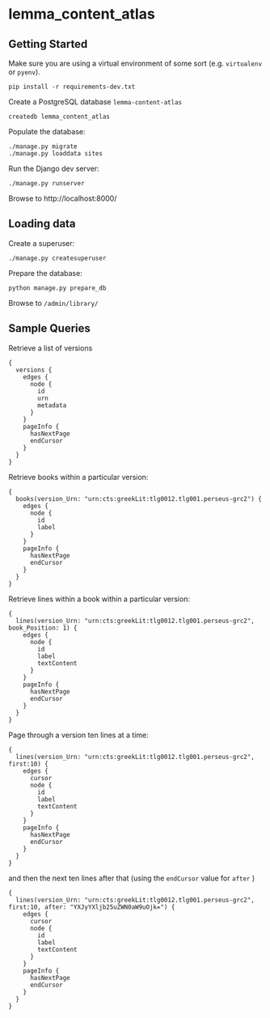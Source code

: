 # lemma_content_atlas

## Getting Started

Make sure you are using a virtual environment of some sort (e.g. `virtualenv` or
`pyenv`).

```
pip install -r requirements-dev.txt
```

Create a PostgreSQL database `lemma-content-atlas`

```
createdb lemma_content_atlas
```

Populate the database:

```
./manage.py migrate
./manage.py loaddata sites
```

Run the Django dev server:
```
./manage.py runserver
```

Browse to http://localhost:8000/

## Loading data

Create a superuser:

```
./manage.py createsuperuser
```

Prepare the database:

```
python manage.py prepare_db
```

Browse to `/admin/library/`

## Sample Queries

Retrieve a list of versions
```
{
  versions {
    edges {
      node {
        id
        urn
        metadata
      }
    }
    pageInfo {
      hasNextPage
      endCursor
    }
  }
}
```

Retrieve books within a particular version:
```
{
  books(version_Urn: "urn:cts:greekLit:tlg0012.tlg001.perseus-grc2") {
    edges {
      node {
        id
        label
      }
    }
    pageInfo {
      hasNextPage
      endCursor
    }
  }
}
```

Retrieve lines within a book within a particular version:
```
{
  lines(version_Urn: "urn:cts:greekLit:tlg0012.tlg001.perseus-grc2", book_Position: 1) {
    edges {
      node {
        id
        label
        textContent
      }
    }
    pageInfo {
      hasNextPage
      endCursor
    }
  }
}
```

Page through a version ten lines at a time:
```
{
  lines(version_Urn: "urn:cts:greekLit:tlg0012.tlg001.perseus-grc2", first:10) {
    edges {
      cursor
      node {
        id
        label
        textContent
      }
    }
    pageInfo {
      hasNextPage
      endCursor
    }
  }
}
```

and then the next ten lines after that (using the `endCursor` value for `after` )
```
{
  lines(version_Urn: "urn:cts:greekLit:tlg0012.tlg001.perseus-grc2", first:10, after: "YXJyYXljb25uZWN0aW9uOjk=") {
    edges {
      cursor
      node {
        id
        label
        textContent
      }
    }
    pageInfo {
      hasNextPage
      endCursor
    }
  }
}
```

